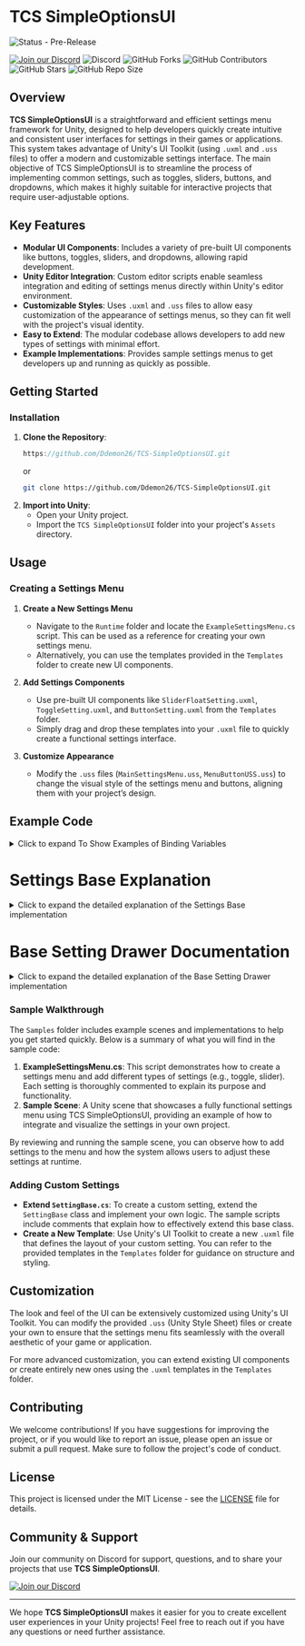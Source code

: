 # TCS SimpleOptionsUI

![Status - Pre-Release](https://img.shields.io/badge/Status-Pre--Release-FFFF00)

[![Join our Discord](https://img.shields.io/badge/Discord-Join%20Us-7289DA?logo=discord&logoColor=white)](https://discord.gg/knwtcq3N2a)
![Discord](https://img.shields.io/discord/1047781241010794506)
![GitHub Forks](https://img.shields.io/github/forks/Ddemon26/TCS-SimpleOptionsUI)
![GitHub Contributors](https://img.shields.io/github/contributors/Ddemon26/TCS-SimpleOptionsUI)
![GitHub Stars](https://img.shields.io/github/stars/Ddemon26/TCS-SimpleOptionsUI)
![GitHub Repo Size](https://img.shields.io/github/repo-size/Ddemon26/TCS-SimpleOptionsUI)

## Overview

**TCS SimpleOptionsUI** is a straightforward and efficient settings menu framework for Unity, designed to help developers quickly create intuitive and consistent user interfaces for settings in their games or applications. This system takes advantage of Unity's UI Toolkit (using `.uxml` and `.uss` files) to offer a modern and customizable settings interface. The main objective of TCS SimpleOptionsUI is to streamline the process of implementing common settings, such as toggles, sliders, buttons, and dropdowns, which makes it highly suitable for interactive projects that require user-adjustable options.

## Key Features

- **Modular UI Components**: Includes a variety of pre-built UI components like buttons, toggles, sliders, and dropdowns, allowing rapid development.
- **Unity Editor Integration**: Custom editor scripts enable seamless integration and editing of settings menus directly within Unity's editor environment.
- **Customizable Styles**: Uses `.uxml` and `.uss` files to allow easy customization of the appearance of settings menus, so they can fit well with the project's visual identity.
- **Easy to Extend**: The modular codebase allows developers to add new types of settings with minimal effort.
- **Example Implementations**: Provides sample settings menus to get developers up and running as quickly as possible.

## Getting Started

### Installation

1. **Clone the Repository**:
    ```csharp
   https://github.com/Ddemon26/TCS-SimpleOptionsUI.git
   ```
    or
   ```sh
   git clone https://github.com/Ddemon26/TCS-SimpleOptionsUI.git
   ```
2. **Import into Unity**:
   - Open your Unity project.
   - Import the `TCS SimpleOptionsUI` folder into your project's `Assets` directory.

## Usage

### Creating a Settings Menu

1. **Create a New Settings Menu**
   - Navigate to the `Runtime` folder and locate the `ExampleSettingsMenu.cs` script. This can be used as a reference for creating your own settings menu.
   - Alternatively, you can use the templates provided in the `Templates` folder to create new UI components.

2. **Add Settings Components**
   - Use pre-built UI components like `SliderFloatSetting.uxml`, `ToggleSetting.uxml`, and `ButtonSetting.uxml` from the `Templates` folder.
   - Simply drag and drop these templates into your `.uxml` file to quickly create a functional settings interface.

3. **Customize Appearance**
   - Modify the `.uss` files (`MainSettingsMenu.uss`, `MenuButtonUSS.uss`) to change the visual style of the settings menu and buttons, aligning them with your project’s design.

## Example Code
<details>
<summary>Click to expand To Show Examples of Binding Variables</summary>
Below is a basic example of how to create a settings menu using `TCS SimpleOptionsUI`. The code also includes detailed comments and examples drawn from the sample code to help you get started:

```csharp
using System.Collections.Generic;
using UnityEngine;
using UnityEngine.UIElements;
namespace TCS.SimpleOptionsUI {
    [RequireComponent(typeof(UIDocument))]
    public class ExampleSettingsMenu : MonoBehaviour {
        [SerializeField] UIDocument m_uiDocument;
        [SerializeField] VisualTreeAsset m_floatSliderSetting;
        [SerializeField] VisualTreeAsset m_intSliderSetting;
        [SerializeField] VisualTreeAsset m_enumSetting;
        [SerializeField] VisualTreeAsset m_toggleSetting;
        [SerializeField] VisualTreeAsset m_buttonSetting;
        [SerializeReference] List<SettingBase> m_settings = new();

        void Start() {
            m_uiDocument ??= GetComponent<UIDocument>();
            var root = m_uiDocument.rootVisualElement;

            foreach (var setting in m_settings) {
                var uiElement = setting.CreateUIElement(GetTemplateForSetting(setting));
                if (uiElement != null) {
                    root.Add(uiElement);
                }
            }
        }

        VisualTreeAsset GetTemplateForSetting(SettingBase setting) {
            return setting switch {
                FloatSliderSetting => m_floatSliderSetting,
                IntSliderSetting => m_intSliderSetting,
                EnumFieldSetting => m_enumSetting,
                ToggleFieldSetting => m_toggleSetting,
                ButtonFieldSetting => m_buttonSetting,
                _ => null
            };
        }
    }
}
```

The following code demonstrates how to utilize the settings system with more advanced control. This script shows how to use the `INotifyPropertyChanged` interface to bind `ScriptableObjects` to UI elements, allowing for more complex data structures and interactions.

```csharp
using UnityEngine;
/// <summary>
/// When using a simple monobehaviour class, we can directly access the values from the Menu UI System.
/// making mono behaviours more accessible and easier to use.
/// </summary>
public class SomeValue : MonoBehaviour {
    public float m_floatValue1;
    public float m_floatValue2;
    public float m_floatValue3;
    
    public int m_intValue1;
    public int m_intValue2;
    public int m_intValue3;
    
    public SomeEnum m_enumValue1;
}
```
```csharp
using System.Collections.Generic;
using System.ComponentModel;
using System.Diagnostics.CodeAnalysis;
using System.Runtime.CompilerServices;
using UnityEngine;

/// <summary>
/// This side is more complex than using the monobehaviour, we need to use <see cref="INotifyPropertyChanged"/>  to bind the UI elements.
/// the system is looking for INotifyPropertyChanged interface to bind ScriptableObjects to the UI elements.
/// we also need to use the SetField method to set the values and call OnPropertyChanged to notify the UI elements.
/// unreachable values are added to show that the values are not accessible from the Menu UI System.
/// instead we need to use the INotifyPropertyChanged interface to bind the UI elements. and use get and set methods to access the values.
/// while invoking the OnPropertyChanged method to notify the UI elements.
/// at the end we are using UnityEditor.EditorUtility.SetDirty(this); to make the changes persistent in the editor.
/// keeping the data persistent is a bit tricky, but if its necessary to keep the data persistent, we can use this method.
/// <see cref="OnPropertyChanged"/>
/// </summary>
[CreateAssetMenu(menuName = "Create SomeValueSO", fileName = "SomeValueSO", order = 0)]
[SuppressMessage("ReSharper", "UnusedMember.Global")]
public class SomeValueSo : ScriptableObject, INotifyPropertyChanged {
    public float m_unreachableFloatValue1;
    public float m_unreachableFloatValue2;
    public float m_unreachableFloatValue3;

    public int m_unreachableIntValue1;
    public int m_unreachableIntValue2;
    public int m_unreachableIntValue3;
    
    public SomeEnum m_unreachableEnumValue;
    public bool m_unreachableBoolValue;

    public event PropertyChangedEventHandler PropertyChanged;

    public float FloatValue1 {
        get => m_unreachableFloatValue1;
        set => SetField(ref m_unreachableFloatValue1, value);
    }
    public float FloatValue2 {
        get => m_unreachableFloatValue2;
        set => SetField(ref m_unreachableFloatValue2, value);
    }
    public float FloatValue3 {
        get => m_unreachableFloatValue3;
        set => SetField(ref m_unreachableFloatValue3, value);
    }

    public int IntValue1 {
        get => m_unreachableIntValue1;
        set => SetField(ref m_unreachableIntValue1, value);
    }
    public int IntValue2 {
        get => m_unreachableIntValue2;
        set => SetField(ref m_unreachableIntValue2, value);
    }
    public int IntValue3 {
        get => m_unreachableIntValue3;
        set => SetField(ref m_unreachableIntValue3, value);
    }
    
    public SomeEnum EnumValue {
        get => m_unreachableEnumValue;
        set => SetField(ref m_unreachableEnumValue, value);
    }
    
    public bool BoolValue {
        get => m_unreachableBoolValue;
        set => SetField(ref m_unreachableBoolValue, value);
    }

    void OnPropertyChanged([CallerMemberName] string propertyName = null) {
        PropertyChanged?.Invoke(this, new PropertyChangedEventArgs(propertyName));
    }
    bool SetField<T>(ref T field, T value, [CallerMemberName] string propertyName = null) {
        if (EqualityComparer<T>.Default.Equals(field, value)) return false;
        field = value;
        OnPropertyChanged(propertyName);
        
#if UNITY_EDITOR
        UnityEditor.EditorUtility.SetDirty(this); // This is needed to make the changes persistent in the editor
#endif
        
        return true;
    }
}
```
</details>

# Settings Base Explanation

<details>
<summary>Click to expand the detailed explanation of the Settings Base implementation</summary>

## Using Statements

```csharp
using System;
using System.Collections.Concurrent;
using System.ComponentModel;
using System.Linq;
using System.Reflection;
using UnityEngine;
using UnityEngine.UIElements;
using Component = UnityEngine.Component;
using Object = UnityEngine.Object;
```

These statements import core .NET functionalities, reflection, Unity components, and UI elements. Aliases are used to avoid conflicts between Unity's `Component` and `Object` classes and the generic .NET counterparts.

## Namespace and Base Class Definition

```csharp
namespace TCS.SimpleOptionsUI {
    [Serializable] public abstract class SettingBase : IDisposable {
        public string m_label;
        public Object m_targetObject; // Reference to ScriptableObject, GameObject, or Component
        public string m_variableName;

        protected StyleSheet StyleSheet;
        protected void SetStyleSheet(StyleSheet styleSheet) => StyleSheet = styleSheet;
        protected private PropertyChangedEventHandler PropertyChangedHandler;

        protected const BindingFlags BINDING_FLAGS = BindingFlags.Instance | BindingFlags.Public | BindingFlags.NonPublic;

        // Reflection Cache: Thread-safe
        static readonly ConcurrentDictionary<string, MemberInfo> ReflectionCache = new();

        // Cached MemberInfo instance
        MemberInfo m_cachedMemberInfo;
```

The `SettingBase` class is an abstract base class that serves as the foundation for representing a general setting in the UI. It implements `IDisposable` to facilitate resource management and proper cleanup.

## Public Fields

```csharp
        public string m_label;
        public Object m_targetObject; // Reference to ScriptableObject, GameObject, or Component
        public string m_variableName;
```

- `m_label`: Represents the UI label.
- `m_targetObject`: Refers to the target object, which can be a ScriptableObject, GameObject, or Component.
- `m_variableName`: Holds the name of the variable that needs to be bound.

## Validation Method

```csharp
        protected bool ValidateTargetAndVariableName(out string errorMessage) {
            errorMessage = string.Empty;
            if (!m_targetObject) {
                errorMessage = $"Target Object is not set for setting: {m_label}";
                return false;
            }

            if (string.IsNullOrEmpty(m_variableName)) {
                errorMessage = $"Variable Name is not set for setting: {m_label}";
                return false;
            }

            return true;
        }
```

This method checks if `m_targetObject` and `m_variableName` are correctly set. It returns an error message if either of these values is invalid, ensuring that both the target object and variable name are provided before further operations are attempted.

## Retrieving Target Object

```csharp
        protected virtual object GetActualTargetObject() {
            if (m_targetObject is not GameObject go) return m_targetObject;
            // If the target is a GameObject, extract the component
            string[] splitName = m_variableName.Split('/');
            if (splitName.Length != 2) {
                Debug.LogError($"Variable name '{m_variableName}' is not in the format 'ComponentName/FieldName'.");
                return null;
            }

            string componentName = splitName[0];
            var component = go.GetComponents<Component>().FirstOrDefault(comp => comp.GetType().Name == componentName);
            if (component) return component;

            Debug.LogError($"Component '{componentName}' not found on GameObject '{go.name}'.");
            return null;
        }
```

This method retrieves the actual target object. If `m_targetObject` is a GameObject, it attempts to extract the appropriate component using the `ComponentName/FieldName` format. If the component cannot be found, an error is logged.

## MemberInfo Retrieval with Caching

```csharp
        protected MemberInfo GetMemberInfo() {
            if (m_cachedMemberInfo != null) return m_cachedMemberInfo;

            object actualTarget = GetActualTargetObject();
            if (actualTarget == null) return null;

            string memberName = m_variableName;

            if (m_targetObject is GameObject) {
                // Extract the field/property/method name from 'ComponentName/MemberName'
                string[] splitName = m_variableName.Split('/');
                if (splitName.Length != 2) {
                    Debug.LogError($"Variable name '{m_variableName}' is not in the format 'ComponentName/MemberName'.");
                    return null;
                }

                memberName = splitName[1];
            }

            var targetType = actualTarget.GetType();

            // Generate a unique cache key based on target type and member name
            var cacheKey = $"{targetType.FullName}.{memberName}";

            // Attempt to retrieve from cache
            if (ReflectionCache.TryGetValue(cacheKey, out var cachedInfo)) {
                m_cachedMemberInfo = cachedInfo;
                return m_cachedMemberInfo;
            }

            // Attempt to retrieve the member using reflection
            var memberInfo = targetType.GetField(memberName, BINDING_FLAGS) ??
                             (MemberInfo)targetType.GetProperty(memberName, BINDING_FLAGS) ??
                             targetType.GetMethod(memberName, BINDING_FLAGS);

            if (memberInfo != null) {
                ReflectionCache.TryAdd(cacheKey, memberInfo);
                m_cachedMemberInfo = memberInfo;
                return m_cachedMemberInfo;
            }

            Debug.LogError($"Member '{memberName}' not found on type '{targetType.Name}'.");
            return null;
        }
```

This method uses reflection to obtain the `MemberInfo` of the target object based on `m_variableName`. It leverages a cache to improve performance and reduce repeated reflection lookups. The method attempts to retrieve fields, properties, or methods, depending on what's available.

## UI Element Creation

```csharp
        public VisualElement CreateUIElement(VisualTreeAsset template) {
            if (!ValidateTargetAndVariableName(out string errorMessage)) {
                Debug.LogError(errorMessage);
                return null;
            }

            object actualTarget = GetActualTargetObject();
            if (actualTarget == null) return null;

            var memberInfo = GetMemberInfo();
            if (memberInfo == null) return null;

            VisualElement container = template.CloneTree();
            var label = container.Q<Label>();
            if (label != null) {
                label.text = m_label;
            } else {
                Debug.LogWarning($"No Label found in the template for setting '{m_label}'.");
            }

            SetupUIElement(container, actualTarget, memberInfo);
            return container;
        }
```

This method generates a UI element from the provided template and configures it using the relevant member information. It validates the target and member information before setting up the UI, providing robust error handling.

## Abstract Method for UI Setup

```csharp
        protected abstract void SetupUIElement(VisualElement container, object actualTarget, MemberInfo memberInfo);
```

This abstract method must be implemented by derived classes to provide specific UI setup logic for different settings, enabling custom behavior for each setting type.

## SliderSettingBase<T> Class

```csharp
    [Serializable] public abstract class SliderSettingBase<T> : SettingBase where T : struct, IConvertible, IComparable<T> {
        public T m_minValue;
        public T m_maxValue;

        protected override void SetupUIElement(VisualElement container, object actualTarget, MemberInfo memberInfo) {
            BaseSlider<T> slider = CreateSlider(container);
            if (slider == null) {
                Debug.LogError($"Unsupported slider type for setting '{m_label}'.");
                return;
            }

            slider.lowValue = m_minValue;
            slider.highValue = m_maxValue;

            BindSlider(actualTarget, memberInfo, slider);
        }

        protected abstract BaseSlider<T> CreateSlider(VisualElement container);
```

The `SliderSettingBase<T>` class is a generic base class for slider UI elements, which can be specialized for specific types like `int` or `float`. It provides methods for setting up and binding sliders to member variables.

## Slider Binding Methods

```csharp
        void BindSlider(object actualTarget, MemberInfo memberInfo, BaseSlider<T> slider) {
            switch (memberInfo) {
                case FieldInfo fieldInfo when fieldInfo.FieldType == typeof(T):
                    BindField(actualTarget, fieldInfo, slider);
                    break;
                case PropertyInfo propInfo when propInfo.PropertyType == typeof(T):
                    BindProperty(actualTarget, propInfo, slider);
                    break;
                default:
                    Debug.LogError($"Member '{memberInfo.Name}' on object '{actualTarget}' is not of type {typeof(T)}.");
                    break;
            }
        }

        void BindField(object actualTarget, FieldInfo fieldInfo, BaseSlider<T> slider) {
            if (fieldInfo.GetValue(actualTarget) is T currentValue) {
                slider.value = currentValue;
            }

            slider.RegisterValueChangedCallback(evt => {
                fieldInfo.SetValue(actualTarget, evt.newValue);
            });
        }
```

These methods bind a slider to either a field or a property of the target object, ensuring that changes in the UI are reflected in the underlying data and vice versa.

## Concrete Slider Classes

```csharp
    [Serializable] public class FloatSliderSetting : SliderSettingBase<float> {
        protected override BaseSlider<float> CreateSlider(VisualElement container) => container.Q<Slider>();
    }

    [Serializable] public class IntSliderSetting : SliderSettingBase<int> {
        protected override BaseSlider<int> CreateSlider(VisualElement container) => container.Q<SliderInt>();
    }
```

`FloatSliderSetting` and `IntSliderSetting` are concrete implementations of `SliderSettingBase` for `float` and `int` types, respectively. They specify which slider control should be used.

## EnumFieldSetting Class

```csharp
    [Serializable] public class EnumFieldSetting : SettingBase {
        protected override void SetupUIElement(VisualElement container, object actualTarget, MemberInfo memberInfo) {
            var enumField = container.Q<EnumField>();
            if (enumField == null) {
                Debug.LogError($"Unsupported EnumField type for setting '{m_label}'.");
                return;
            }

            BindEnumField(actualTarget, memberInfo, enumField);
        }
```

The `EnumFieldSetting` class is a specific implementation of `SettingBase` for Enum types. It binds an `EnumField` UI element to a field or property, allowing the user to select from an enumeration of values.

## ToggleFieldSetting Class

```csharp
    [Serializable] public class ToggleFieldSetting : SettingBase {
        protected override void SetupUIElement(VisualElement container, object actualTarget, MemberInfo memberInfo) {
            var toggle = container.Q<Toggle>();
            if (toggle == null) {
                Debug.LogError($"Unsupported Toggle type for setting '{m_label}'.");
                return;
            }

            BindToggle(actualTarget, memberInfo, toggle);
        }
```

The `ToggleFieldSetting` class is a specific implementation of `SettingBase` for boolean fields or properties. It uses Unity's `Toggle` component to represent a boolean state.

## ButtonFieldSetting Class

```csharp
    [Serializable] public class ButtonFieldSetting : SettingBase {
        Button m_button;
        Action m_buttonClickHandler;
        public string m_buttonText;
        protected override void SetupUIElement(VisualElement container, object actualTarget, MemberInfo memberInfo) {
            m_button = container.Q<Button>();
            if (m_button == null) {
                Debug.LogError($"Unsupported Button type for setting '{m_label}'.");
                return;
            }

            BindButton(actualTarget, memberInfo, m_button);
            
            m_button.text = string.IsNullOrEmpty(m_buttonText) ? "Button" : m_buttonText;
        }
```

The `ButtonFieldSetting` class represents a button in the UI that binds to a method on the target object. When the button is clicked, the bound method is executed.

## Disposal Methods

```csharp
        public override void Dispose() {
            base.Dispose();

            if (m_buttonClickHandler != null) {
                m_button.clicked -= m_buttonClickHandler;
                m_buttonClickHandler = null;
                m_button = null;
            }
        }
    }
}
```

The `Dispose` method is used to clean up resources, specifically event handlers, to prevent memory leaks. This is particularly important for UI elements that respond to user interaction.

</details>

# Base Setting Drawer Documentation

<details>
<summary>Click to expand the detailed explanation of the Base Setting Drawer implementation</summary>

## Using Statements

```csharp
using System;
using System.Collections.Generic;
using System.Linq;
using System.Reflection;
using UnityEditor;
using UnityEngine;
using Object = UnityEngine.Object;
```

These are the necessary imports for core .NET functionalities, Unity editor tools, Unity components, and reflection. The alias for `Object` is used to distinguish Unity's `Object` from the .NET `Object` class.

## Namespace and Class Definition

```csharp
namespace TCS.SimpleOptionsUI.Editor {
    public abstract class BaseSettingDrawer : PropertyDrawer {
        protected const string LABEL_PROPERTY_PATH = "m_label";
        protected const string TARGET_PROPERTY_PATH = "m_targetObject";
        protected const string VARIABLE_PROPERTY_PATH = "m_variableName";
        const string MIN_VALUE_PROPERTY_PATH = "m_minValue";
        const string MAX_VALUE_PROPERTY_PATH = "m_maxValue";
        const string MIN_VALUE_PROPERTY_FIELD = "Min Value";
        const string MAX_VALUE_PROPERTY_FIELD = "Max Value";
        // Number of fields varies; derived classes can override if needed
        protected virtual int NumberOfFields => ShowMinMaxFields ? 5 : 3;
```

The `BaseSettingDrawer` class extends `PropertyDrawer` to create custom property drawers in the Unity Editor. This class serves as the foundation for different types of property drawers that share a consistent UI layout.

- `LABEL_PROPERTY_PATH`, `TARGET_PROPERTY_PATH`, and `VARIABLE_PROPERTY_PATH` are constants representing the paths to serialized properties.
- `MIN_VALUE_PROPERTY_PATH` and `MAX_VALUE_PROPERTY_PATH` define paths for min and max values, typically used in slider fields.
- `NumberOfFields` determines how many fields are displayed in the UI. It can be overridden by derived classes to customize the layout.

## OnGUI Method

```csharp
        public override void OnGUI(Rect position, SerializedProperty property, GUIContent label) {
            EditorGUI.BeginProperty(position, label, property);

            // Preserve original indent level
            int indent = EditorGUI.indentLevel;
            EditorGUI.indentLevel = 0;

            // Define layout parameters
            float lineHeight = EditorGUIUtility.singleLineHeight;
            float padding = EditorGUIUtility.standardVerticalSpacing;

            // Calculate rects for each field
            var labelRect = GetNextRect(ref position, lineHeight, padding);
            var minRect = ShowMinMaxFields ? GetNextRect(ref position, lineHeight, padding) : default;
            var maxRect = ShowMinMaxFields ? GetNextRect(ref position, lineHeight, padding) : default;
            var targetRect = GetNextRect(ref position, lineHeight, padding);
            var variableRect = GetNextRect(ref position, lineHeight, padding);

            // Fetch serialized properties
            var labelProp = property.FindPropertyRelative(LABEL_PROPERTY_PATH);
            var targetProp = property.FindPropertyRelative(TARGET_PROPERTY_PATH);
            var variableProp = property.FindPropertyRelative(VARIABLE_PROPERTY_PATH);

            // Render fields
            EditorGUI.PropertyField(labelRect, labelProp);

            // Render Min and Max fields if applicable
            if (ShowMinMaxFields) {
                var minProp = property.FindPropertyRelative(MIN_VALUE_PROPERTY_PATH);
                var maxProp = property.FindPropertyRelative(MAX_VALUE_PROPERTY_PATH);
                EditorGUI.PropertyField(minRect, minProp, new GUIContent(MIN_VALUE_PROPERTY_FIELD));
                EditorGUI.PropertyField(maxRect, maxProp, new GUIContent(MAX_VALUE_PROPERTY_FIELD));
            }

            EditorGUI.PropertyField(targetRect, targetProp);

            // Render the Variable Name Dropdown
            RenderVariableDropdown(targetProp, variableProp, variableRect);

            // Restore original indent level
            EditorGUI.indentLevel = indent;
            EditorGUI.EndProperty();
        }
```

The `OnGUI` method is responsible for rendering the custom UI elements for the property drawer. It is called whenever Unity needs to display these properties in the inspector.

- `EditorGUI.BeginProperty` and `EditorGUI.EndProperty` are used to manage property drawing, ensuring proper handling of changes.
- Layout positions for individual UI elements (`labelRect`, `minRect`, `maxRect`, `targetRect`, `variableRect`) are calculated to ensure they are correctly placed and spaced.
- `RenderVariableDropdown` manages rendering the dropdown list for selecting the appropriate variable.

## Helper Methods

### GetNextRect Method

```csharp
        protected Rect GetNextRect(ref Rect position, float lineHeight, float padding) {
            var rect = new Rect(position.x, position.y, position.width, lineHeight);
            position.y += lineHeight + padding;
            return rect;
        }
```

This method calculates the next position for drawing a UI element. It updates `position` for the following element, ensuring consistent spacing between the different UI elements.

### RenderVariableDropdown Method

```csharp
        protected virtual void RenderVariableDropdown(SerializedProperty targetProp, SerializedProperty variableProp, Rect variableRect) {
            var targetObj = targetProp.objectReferenceValue;
            if (targetObj) {
                List<string> memberNames = GetMemberNames(targetObj);

                if (memberNames.Count > 0) {
                    // Determine the currently selected index
                    int selectedIndex = memberNames.IndexOf(variableProp.stringValue);
                    if (selectedIndex == -1) selectedIndex = 0;

                    // Render the dropdown
                    selectedIndex = EditorGUI.Popup(variableRect, "Variable Name", selectedIndex, memberNames.ToArray());
                    variableProp.stringValue = memberNames[selectedIndex];
                }
                else {
                    EditorGUI.LabelField(variableRect, $"No {TypeName} members found in target object");
                }
            }
            else {
                EditorGUI.LabelField(variableRect, "Select a target object first");
            }
        }
```

This method handles rendering the variable dropdown. It displays all available members (fields or properties) of the target object, allowing the user to select the appropriate one.

- If `targetObj` is set, it retrieves a list of member names and displays them in a dropdown menu.
- If no members are available, an appropriate message is displayed to inform the user.

### GetMemberNames Method

```csharp
        List<string> GetMemberNames(Object targetObj) {
            List<string> memberNames = new();
            const BindingFlags bindingFlags = BindingFlags.Instance | BindingFlags.Public | BindingFlags.NonPublic;

            switch (targetObj) {
                case GameObject go:
                {
                    // Get components from the GameObject
                    Component[] components = go.GetComponents<Component>();
                    foreach (var comp in components) {
                        if (!comp) continue; // Handle missing scripts
                        var compType = comp.GetType();

                        // Get fields
                        IEnumerable<string> fields = compType.GetFields(bindingFlags)
                            .Where(field => field.FieldType == TargetType || (TargetType == typeof(Enum) && field.FieldType.IsEnum))
                            .Select(field => $"{compType.Name}/{field.Name}");
                        memberNames.AddRange(fields);

                        // Get properties
                        IEnumerable<string> properties = compType.GetProperties(bindingFlags)
                            .Where(prop => prop.PropertyType == TargetType || (TargetType == typeof(Enum) && prop.PropertyType.IsEnum))
                            .Select(prop => $"{compType.Name}/{prop.Name}");
                        memberNames.AddRange(properties);
                    }
                    break;
                }
                case ScriptableObject:
                {
                    var targetType = targetObj.GetType();

                    // Get public fields
                    IEnumerable<string> fields = targetType.GetFields(bindingFlags)
                        .Where(field => field.IsPublic)
                        .Where(field => field.FieldType == TargetType || (TargetType == typeof(Enum) && field.FieldType.IsEnum))
                        .Select(field => field.Name);
                    memberNames.AddRange(fields);

                    // Get public properties
                    IEnumerable<string> properties = targetType.GetProperties(bindingFlags)
                        .Where(prop => prop.PropertyType == TargetType || (TargetType == typeof(Enum) && prop.PropertyType.IsEnum))
                        .Select(prop => prop.Name);
                    memberNames.AddRange(properties);
                    break;
                }
                default:
                    Debug.LogWarning("Target object is not a GameObject or ScriptableObject");
                    break;
            }

            return memberNames;
        }
```

This method retrieves a list of member names (fields or properties) that match the expected `TargetType`. It uses reflection to gather this information for both `GameObject` and `ScriptableObject` instances.

- For `GameObject`, it iterates through all components and collects relevant fields and properties.
- For `ScriptableObject`, it collects public fields and properties that match the target type.

## Derived Property Drawers

### FloatSettingDrawer Class

```csharp
    [CustomPropertyDrawer(typeof(FloatSliderSetting))]
    public class FloatSettingDrawer : BaseSettingDrawer {
        protected override bool ShowMinMaxFields => true;
        protected override Type TargetType => typeof(float);
        protected override string TypeName => "float";
    }
```

The `FloatSettingDrawer` class is a custom property drawer for `FloatSliderSetting`. It specifies that min and max fields should be displayed and sets the target type to `float`.

### IntSettingDrawer Class

```csharp
    [CustomPropertyDrawer(typeof(IntSliderSetting))]
    public class IntSettingDrawer : BaseSettingDrawer {
        protected override bool ShowMinMaxFields => true;
        protected override Type TargetType => typeof(int);
        protected override string TypeName => "int";
    }
```

The `IntSettingDrawer` class is similar to `FloatSettingDrawer`, but it is specific to integer values. It also displays min and max fields.

### EnumFieldDrawer Class

```csharp
    [CustomPropertyDrawer(typeof(EnumFieldSetting))]
    public class EnumFieldDrawer : BaseSettingDrawer {
        protected override bool ShowMinMaxFields => false;
        protected override Type TargetType => typeof(Enum);
        protected override string TypeName => "enum";
    }
```

The `EnumFieldDrawer` class is a property drawer for `EnumFieldSetting`. Since enumerations do not need min and max fields, those fields are not displayed.

### ToggleFieldDrawer Class

```csharp
    [CustomPropertyDrawer(typeof(ToggleFieldSetting))]
    public class ToggleFieldDrawer : BaseSettingDrawer {
        protected override bool ShowMinMaxFields => false;
        protected override Type TargetType => typeof(bool);
        protected override string TypeName => "bool";
    }
```

The `ToggleFieldDrawer` class is a property drawer for `ToggleFieldSetting`. It targets boolean fields and does not display min and max values.

### ButtonFieldSettingDrawer Class

```csharp
    [CustomPropertyDrawer(typeof(ButtonFieldSetting))]
    public class ButtonFieldSettingDrawer : BaseSettingDrawer {
        protected override bool ShowMinMaxFields => false;
        protected override Type TargetType => typeof(void); // No specific type for methods
        protected override string TypeName => "method";
        protected override int NumberOfFields => 4;

        public override void OnGUI(Rect position, SerializedProperty property, GUIContent label) {
            EditorGUI.BeginProperty(position, label, property);

            // Preserve original indent level
            int indent = EditorGUI.indentLevel;
            EditorGUI.indentLevel = 0;

            // Define layout parameters
            float lineHeight = EditorGUIUtility.singleLineHeight;
            float padding = EditorGUIUtility.standardVerticalSpacing;

            // Calculate rects for each field
            var labelRect = GetNextRect(ref position, lineHeight, padding);
            var buttonTextRect = GetNextRect(ref position, lineHeight, padding);
            var targetRect = GetNextRect(ref position, lineHeight, padding);
            var variableRect = GetNextRect(ref position, lineHeight, padding);

            // Fetch serialized properties
            var labelProp = property.FindPropertyRelative(LABEL_PROPERTY_PATH);
            var targetProp = property.FindPropertyRelative(TARGET_PROPERTY_PATH);
            var variableProp = property.FindPropertyRelative(VARIABLE_PROPERTY_PATH);
            var buttonTextProp = property.FindPropertyRelative("m_buttonText");

            // Render fields
            EditorGUI.PropertyField(labelRect, labelProp);
            EditorGUI.PropertyField(buttonTextRect, buttonTextProp, new GUIContent("Button Text"));
            EditorGUI.PropertyField(targetRect, targetProp);
            RenderVariableDropdown(targetProp, variableProp, variableRect);

            // Restore original indent level
            EditorGUI.indentLevel = indent;
            EditorGUI.EndProperty();
        }
```

The `ButtonFieldSettingDrawer` class is a custom property drawer for `ButtonFieldSetting`. It defines a unique UI layout for button fields, including a text field for specifying the button label and a dropdown to select the associated method.

</details>

### Sample Walkthrough

The `Samples` folder includes example scenes and implementations to help you get started quickly. Below is a summary of what you will find in the sample code:

1. **ExampleSettingsMenu.cs**: This script demonstrates how to create a settings menu and add different types of settings (e.g., toggle, slider). Each setting is thoroughly commented to explain its purpose and functionality.
2. **Sample Scene**: A Unity scene that showcases a fully functional settings menu using TCS SimpleOptionsUI, providing an example of how to integrate and visualize the settings in your own project.

By reviewing and running the sample scene, you can observe how to add settings to the menu and how the system allows users to adjust these settings at runtime.

### Adding Custom Settings

- **Extend `SettingBase.cs`**: To create a custom setting, extend the `SettingBase` class and implement your own logic. The sample scripts include comments that explain how to effectively extend this base class.
- **Create a New Template**: Use Unity's UI Toolkit to create a new `.uxml` file that defines the layout of your custom setting. You can refer to the provided templates in the `Templates` folder for guidance on structure and styling.

## Customization

The look and feel of the UI can be extensively customized using Unity's UI Toolkit. You can modify the provided `.uss` (Unity Style Sheet) files or create your own to ensure that the settings menu fits seamlessly with the overall aesthetic of your game or application.

For more advanced customization, you can extend existing UI components or create entirely new ones using the `.uxml` templates in the `Templates` folder.

## Contributing

We welcome contributions! If you have suggestions for improving the project, or if you would like to report an issue, please open an issue or submit a pull request. Make sure to follow the project's code of conduct.

## License

This project is licensed under the MIT License - see the [LICENSE](LICENSE) file for details.

## Community & Support

Join our community on Discord for support, questions, and to share your projects that use **TCS SimpleOptionsUI**.

[![Join our Discord](https://img.shields.io/badge/Discord-Join%20Us-7289DA?logo=discord&logoColor=white)](https://discord.gg/knwtcq3N2a)

---

We hope **TCS SimpleOptionsUI** makes it easier for you to create excellent user experiences in your Unity projects! Feel free to reach out if you have any questions or need further assistance.

